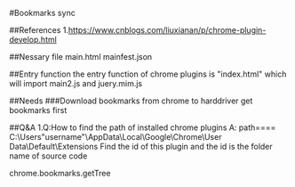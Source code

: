 #Bookmarks sync

##References
1.https://www.cnblogs.com/liuxianan/p/chrome-plugin-develop.html

##Nessary file
main.html
mainfest.json

##Entry function
the entry function of chrome plugins is "index.html" which will import main2.js and juery.mim.js

##Needs
###Download bookmarks from chrome to harddriver
get bookmarks first

##Q&A
1.Q:How to find the path of installed chrome plugins
A:
path====
C:\Users\"username"\AppData\Local\Google\Chrome\User Data\Default\Extensions
Find the id of this plugin and the id is the folder name of source code

chrome.bookmarks.getTree
